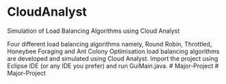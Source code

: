 # CloudAnalyst
Simulation of Load Balancing Algorithms using Cloud Analyst

Four different load balancing algorithms namely, Round Robin, Throttled, Honeybee Foraging and Ant Colony Optimisation load balancing algorithms are developed and simulated using Cloud Analyst. Import the project using Eclipse IDE (or any IDE you prefer) and run GuiMain.java.
#   M a j o r - P r o j e c t  
 #   M a j o r - P r o j e c t  
 